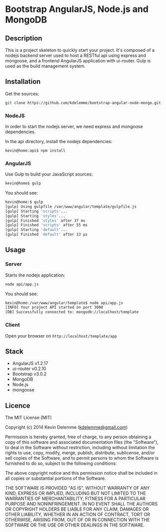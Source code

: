 # Bootstrap AngularJS, Node.js and MongoDB


## Description

This is a project skeleton to quickly start your project. It's composed of a nodejs backend server used to host a RESTful api using express and mongoose, and a frontend AngularJS application with ui-router. Gulp is used as the build management system.


## Installation

Get the sources:
```bash
git clone https://github.com/kdelemme/bootstrap-angular-node-mongo.git
```

### NodeJS

In order to start the nodejs server, we need express and mongoose dependencies.

In the api directory, install the nodejs dependencies:
```bash
kevin@home:api$ npm install
```

### AngularJS

Use Gulp to build your JavaScript sources:
```bash
kevin@home$ gulp
```

You should see:
```bash
kevin@home:$ gulp
[gulp] Using gulpfile /var/www/angular/template/gulpfile.js
[gulp] Starting 'scripts'...
[gulp] Starting 'styles'...
[gulp] Finished 'styles' after 37 ms
[gulp] Finished 'scripts' after 55 ms
[gulp] Starting 'default'...
[gulp] Finished 'default' after 13 μs
```

## Usage

### Server

Starts the nodejs application:
```bash
node api/app.js
```

You should see:
```bash
kevin@home:/var/www/angular/template$ node api/app.js 
[INFO] Your project API started on port 3000
[DB] Successfully connected to: mongodb://localhost/template
```

### Client

Open your browser on `http://localhost/template/app`

## Stack

* AngularJS v1.2.17
* ui-router v0.2.10
* Bootstrap v3.0.2
* MongoDB 
* Node.js
* mongoose

## Licence
The MIT License (MIT)

Copyright (c) 2014 Kevin Delemme (kdelemme@gmail.com)

Permission is hereby granted, free of charge, to any person obtaining a copy
of this software and associated documentation files (the "Software"), to deal
in the Software without restriction, including without limitation the rights
to use, copy, modify, merge, publish, distribute, sublicense, and/or sell
copies of the Software, and to permit persons to whom the Software is
furnished to do so, subject to the following conditions:

The above copyright notice and this permission notice shall be included in
all copies or substantial portions of the Software.

THE SOFTWARE IS PROVIDED "AS IS", WITHOUT WARRANTY OF ANY KIND, EXPRESS OR
IMPLIED, INCLUDING BUT NOT LIMITED TO THE WARRANTIES OF MERCHANTABILITY,
FITNESS FOR A PARTICULAR PURPOSE AND NONINFRINGEMENT. IN NO EVENT SHALL THE
AUTHORS OR COPYRIGHT HOLDERS BE LIABLE FOR ANY CLAIM, DAMAGES OR OTHER
LIABILITY, WHETHER IN AN ACTION OF CONTRACT, TORT OR OTHERWISE, ARISING FROM,
OUT OF OR IN CONNECTION WITH THE SOFTWARE OR THE USE OR OTHER DEALINGS IN
THE SOFTWARE.
